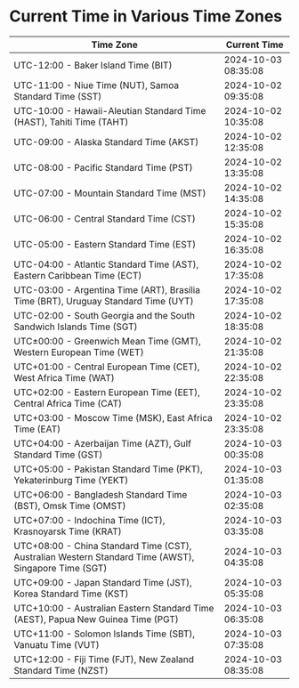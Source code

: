 # Current Time in Various Time Zones

| Time Zone | Current Time |
|-----------|--------------|
| UTC-12:00 - Baker Island Time (BIT) | 2024-10-03 08:35:08 |
| UTC-11:00 - Niue Time (NUT), Samoa Standard Time (SST) | 2024-10-02 09:35:08 |
| UTC-10:00 - Hawaii-Aleutian Standard Time (HAST), Tahiti Time (TAHT) | 2024-10-02 10:35:08 |
| UTC-09:00 - Alaska Standard Time (AKST) | 2024-10-02 12:35:08 |
| UTC-08:00 - Pacific Standard Time (PST) | 2024-10-02 13:35:08 |
| UTC-07:00 - Mountain Standard Time (MST) | 2024-10-02 14:35:08 |
| UTC-06:00 - Central Standard Time (CST) | 2024-10-02 15:35:08 |
| UTC-05:00 - Eastern Standard Time (EST) | 2024-10-02 16:35:08 |
| UTC-04:00 - Atlantic Standard Time (AST), Eastern Caribbean Time (ECT) | 2024-10-02 17:35:08 |
| UTC-03:00 - Argentina Time (ART), Brasília Time (BRT), Uruguay Standard Time (UYT) | 2024-10-02 17:35:08 |
| UTC-02:00 - South Georgia and the South Sandwich Islands Time (SGT) | 2024-10-02 18:35:08 |
| UTC±00:00 - Greenwich Mean Time (GMT), Western European Time (WET) | 2024-10-02 21:35:08 |
| UTC+01:00 - Central European Time (CET), West Africa Time (WAT) | 2024-10-02 22:35:08 |
| UTC+02:00 - Eastern European Time (EET), Central Africa Time (CAT) | 2024-10-02 23:35:08 |
| UTC+03:00 - Moscow Time (MSK), East Africa Time (EAT) | 2024-10-02 23:35:08 |
| UTC+04:00 - Azerbaijan Time (AZT), Gulf Standard Time (GST) | 2024-10-03 00:35:08 |
| UTC+05:00 - Pakistan Standard Time (PKT), Yekaterinburg Time (YEKT) | 2024-10-03 01:35:08 |
| UTC+06:00 - Bangladesh Standard Time (BST), Omsk Time (OMST) | 2024-10-03 02:35:08 |
| UTC+07:00 - Indochina Time (ICT), Krasnoyarsk Time (KRAT) | 2024-10-03 03:35:08 |
| UTC+08:00 - China Standard Time (CST), Australian Western Standard Time (AWST), Singapore Time (SGT) | 2024-10-03 04:35:08 |
| UTC+09:00 - Japan Standard Time (JST), Korea Standard Time (KST) | 2024-10-03 05:35:08 |
| UTC+10:00 - Australian Eastern Standard Time (AEST), Papua New Guinea Time (PGT) | 2024-10-03 06:35:08 |
| UTC+11:00 - Solomon Islands Time (SBT), Vanuatu Time (VUT) | 2024-10-03 07:35:08 |
| UTC+12:00 - Fiji Time (FJT), New Zealand Standard Time (NZST) | 2024-10-03 08:35:08 |
